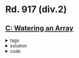 **Rd. 917 (div.2)**
===

## [C: Watering an Array](https://codeforces.com/problemset/problem/1917/C)

<details>
  <summary>tags</summary>
  
    | brute force | greedy |

</details>

<details>
  <summary>solution</summary>

    Easily seen that if we start with a = {0, 0, ..., 0}, the maximum score d / 2 is achieved by alternate reset and addition.
    So the target is to decide when to reset a to all zeros for the first time? How many cases to enumerate?
    For the first reset, obviously we can only get at most n scores. When will the all-zeros approach outperform it?
    After 2n days, the all-zeros approach will get n scores. So, only enumerate cases where first reset is earlier than 2n + 1 days.
    
</details>

<details>
  <summary>code</summary>

  ```c++
  int main () {
      ios::sync_with_stdio(false); cin.tie(0);
      int t;  cin >> t;
      while (t--) {
          int n, k, d;  cin >> n >> k >> d;
          vector<int> a(n + 1), v(k);
          int score = 0, maxscore = 0;
          for (int i = 1; i <= n; i++) {
              cin >> a[i];
              if (a[i] == i) score++;
          }
          for (int i = 0; i < k; i++) cin >> v[i];
          
          for (int day = 0; day <= min(2 * n, d - 1); day++) {  // accumulate for days, reset on day+1
              maxscore = max(maxscore, score + (d - day - 1) / 2);
  
              int idx = day % k; 
              for (int j = 1; j <= v[idx]; j++) {
                  if (a[j] == j) score--;
                  a[j]++;
                  if (a[j] == j) score++;
              }            
          }
          cout << maxscore << '\n';
      }
  }
  ```

</details>

<br>

